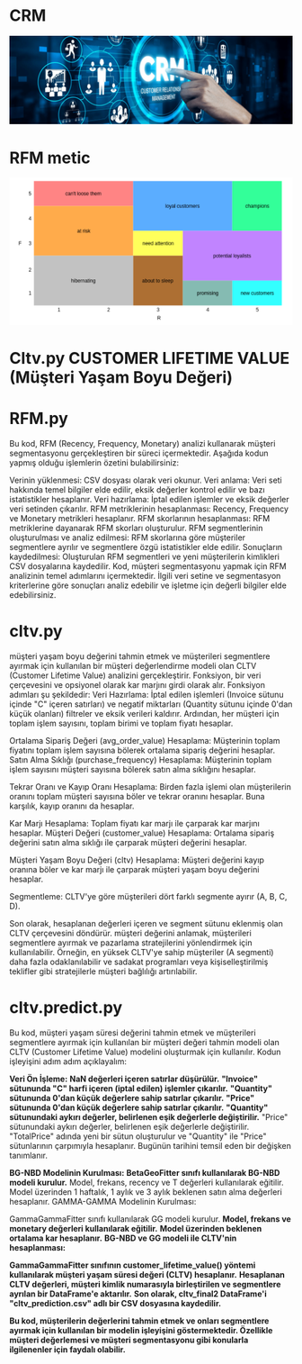 # CRM
![App Screenshot](https://github.com/firengizz099/CRM/blob/main/CRM.png?raw=true)

# RFM metic

![App Screenshot](https://github.com/firengizz099/CRM/blob/main/Rfm.png?raw=true)

# Cltv.py  CUSTOMER LIFETIME VALUE (Müşteri Yaşam Boyu Değeri)

# RFM.py
Bu kod, RFM (Recency, Frequency, Monetary) analizi kullanarak müşteri segmentasyonu gerçekleştiren bir süreci içermektedir. Aşağıda kodun yapmış olduğu işlemlerin özetini bulabilirsiniz:

Verinin yüklenmesi: CSV dosyası olarak veri okunur.
Veri anlama: Veri seti hakkında temel bilgiler elde edilir, eksik değerler kontrol edilir ve bazı istatistikler hesaplanır.
Veri hazırlama: İptal edilen işlemler ve eksik değerler veri setinden çıkarılır.
RFM metriklerinin hesaplanması: Recency, Frequency ve Monetary metrikleri hesaplanır.
RFM skorlarının hesaplanması: RFM metriklerine dayanarak RFM skorları oluşturulur.
RFM segmentlerinin oluşturulması ve analiz edilmesi: RFM skorlarına göre müşteriler segmentlere ayrılır ve segmentlere özgü istatistikler elde edilir.
Sonuçların kaydedilmesi: Oluşturulan RFM segmentleri ve yeni müşterilerin kimlikleri CSV dosyalarına kaydedilir.
Kod, müşteri segmentasyonu yapmak için RFM analizinin temel adımlarını içermektedir. İlgili veri setine ve segmentasyon kriterlerine göre sonuçları analiz edebilir ve işletme için değerli bilgiler elde edebilirsiniz.

# cltv.py 
müşteri yaşam boyu değerini tahmin etmek ve müşterileri segmentlere ayırmak için kullanılan bir müşteri değerlendirme modeli olan CLTV (Customer Lifetime Value) analizini gerçekleştirir. Fonksiyon, bir veri çerçevesini ve opsiyonel olarak kar marjını girdi olarak alır.
Fonksiyon adımları şu şekildedir:
Veri Hazırlama: İptal edilen işlemleri (Invoice sütunu içinde "C" içeren satırları) ve negatif miktarları (Quantity sütunu içinde 0'dan küçük olanları) filtreler ve eksik verileri kaldırır. Ardından, her müşteri için toplam işlem sayısını, toplam birimi ve toplam fiyatı hesaplar.

Ortalama Sipariş Değeri (avg_order_value) Hesaplama: Müşterinin toplam fiyatını toplam işlem sayısına bölerek ortalama sipariş değerini hesaplar.
Satın Alma Sıklığı (purchase_frequency) Hesaplama: Müşterinin toplam işlem sayısını müşteri sayısına bölerek satın alma sıklığını hesaplar.

Tekrar Oranı ve Kayıp Oranı Hesaplama: Birden fazla işlemi olan müşterilerin oranını toplam müşteri sayısına böler ve tekrar oranını hesaplar. Buna karşılık, kayıp oranını da hesaplar.

Kar Marjı Hesaplama: Toplam fiyatı kar marjı ile çarparak kar marjını hesaplar.
Müşteri Değeri (customer_value) Hesaplama: Ortalama sipariş değerini satın alma sıklığı ile çarparak müşteri değerini hesaplar.

Müşteri Yaşam Boyu Değeri (cltv) Hesaplama: Müşteri değerini kayıp oranına böler ve kar marjı ile çarparak müşteri yaşam boyu değerini hesaplar.

Segmentleme: CLTV'ye göre müşterileri dört farklı segmente ayırır (A, B, C, D).

Son olarak, hesaplanan değerleri içeren ve segment sütunu eklenmiş olan CLTV çerçevesini döndürür.
müşteri değerini anlamak, müşterileri segmentlere ayırmak ve pazarlama stratejilerini yönlendirmek için kullanılabilir. Örneğin, en yüksek CLTV'ye sahip müşteriler (A segmenti) daha fazla odaklanılabilir ve sadakat programları veya kişiselleştirilmiş teklifler gibi stratejilerle müşteri bağlılığı artırılabilir.

# cltv.predict.py
Bu kod, müşteri yaşam süresi değerini tahmin etmek ve müşterileri segmentlere ayırmak için kullanılan bir müşteri değeri tahmin modeli olan CLTV (Customer Lifetime Value) modelini oluşturmak için kullanılır.
Kodun işleyişini adım adım açıklayalım:

**Veri Ön İşleme:**
**NaN değerleri içeren satırlar düşürülür.**
**"Invoice" sütununda "C" harfi içeren (iptal edilen) işlemler çıkarılır.**
**"Quantity" sütununda 0'dan küçük değerlere sahip satırlar çıkarılır.**
**"Price" sütununda 0'dan küçük değerlere sahip satırlar çıkarılır.**
**"Quantity" sütunundaki aykırı değerler, belirlenen eşik değerlerle değiştirilir.**
"Price" sütunundaki aykırı değerler, belirlenen eşik değerlerle değiştirilir.
"TotalPrice" adında yeni bir sütun oluşturulur ve "Quantity" ile "Price" sütunlarının çarpımıyla hesaplanır.
Bugünün tarihini temsil eden bir değişken tanımlanır.

**BG-NBD Modelinin Kurulması:**
**BetaGeoFitter sınıfı kullanılarak BG-NBD modeli kurulur.**
Model, frekans, recency ve T değerleri kullanılarak eğitilir.
Model üzerinden 1 haftalık, 1 aylık ve 3 aylık beklenen satın alma değerleri hesaplanır.
GAMMA-GAMMA Modelinin Kurulması:

GammaGammaFitter sınıfı kullanılarak GG modeli kurulur.
**Model, frekans ve monetary değerleri kullanılarak eğitilir.**
**Model üzerinden beklenen ortalama kar hesaplanır.**
**BG-NBD ve GG modeli ile CLTV'nin hesaplanması:**

**GammaGammaFitter sınıfının customer_lifetime_value() yöntemi kullanılarak müşteri yaşam süresi değeri (CLTV) hesaplanır.**
**Hesaplanan CLTV değerleri, müşteri kimlik numarasıyla birleştirilen ve segmentlere ayrılan bir DataFrame'e aktarılır.**
**Son olarak, cltv_final2 DataFrame'i "cltv_prediction.csv" adlı bir CSV dosyasına kaydedilir.**

**Bu kod, müşterilerin değerlerini tahmin etmek ve onları segmentlere ayırmak için kullanılan bir modelin işleyişini göstermektedir. Özellikle müşteri değerlemesi ve müşteri segmentasyonu gibi konularla ilgilenenler için faydalı olabilir.**
